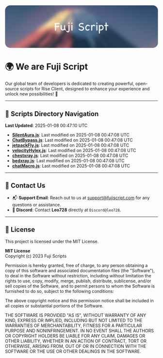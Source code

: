 ![Banner](.github/b.webp)

# 🌍 **We are Fuji Script**

Our global team of developers is dedicated to creating powerful, open-source scripts for Rise Client, designed to enhance your experience and unlock new possibilities! 🌟

---
<!-- SCRIPTS_NAVIGATION_START -->
## 📂 **Scripts Directory Navigation**

**Last Updated**: 2025-01-08 00:47:10 UTC

- **[SilentAura.js](scripts/SilentAura.js)**: Last modified on 2025-01-08 00:47:08 UTC
- **[ChatBypass.js](scripts/ChatBypass.js)**: Last modified on 2025-01-08 00:47:08 UTC
- **[jetpackFly.js](scripts/jetpackFly.js)**: Last modified on 2025-01-08 00:47:08 UTC
- **[velocityHylex.js](scripts/velocityHylex.js)**: Last modified on 2025-01-08 00:47:08 UTC
- **[chestxray.js](scripts/chestxray.js)**: Last modified on 2025-01-08 00:47:08 UTC
- **[bedxray.js](scripts/bedxray.js)**: Last modified on 2025-01-08 00:47:08 UTC
- **[chatMacro.js](scripts/chatMacro.js)**: Last modified on 2025-01-08 00:47:08 UTC

<!-- SCRIPTS_NAVIGATION_END -->

---

## 💬 **Contact Us**  
- 📬 **Support Email**: Reach out to us at [support@fujiscript.com](mailto:support@fujiscript.com) for any questions or assistance.  
- 💬 **Discord**: Contact **Leo728** directly at `Discord@leo728`.

---

## 📜 **License**

This project is licensed under the MIT License.  

**MIT License**  
Copyright (c) 2023 Fuji Scripts  

Permission is hereby granted, free of charge, to any person obtaining a copy of this software and associated documentation files (the "Software"), to deal in the Software without restriction, including without limitation the rights to use, copy, modify, merge, publish, distribute, sublicense, and/or sell copies of the Software, and to permit persons to whom the Software is furnished to do so, subject to the following conditions:  

The above copyright notice and this permission notice shall be included in all copies or substantial portions of the Software.  

THE SOFTWARE IS PROVIDED "AS IS", WITHOUT WARRANTY OF ANY KIND, EXPRESS OR IMPLIED, INCLUDING BUT NOT LIMITED TO THE WARRANTIES OF MERCHANTABILITY, FITNESS FOR A PARTICULAR PURPOSE AND NONINFRINGEMENT. IN NO EVENT SHALL THE AUTHORS OR COPYRIGHT HOLDERS BE LIABLE FOR ANY CLAIM, DAMAGES OR OTHER LIABILITY, WHETHER IN AN ACTION OF CONTRACT, TORT OR OTHERWISE, ARISING FROM, OUT OF OR IN CONNECTION WITH THE SOFTWARE OR THE USE OR OTHER DEALINGS IN THE SOFTWARE.  
